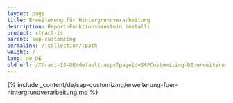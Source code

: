 ```yaml
---
layout: page
title: Erweiterung für Hintergrundverarbeitung
description: Report-Funktionsbaustein installi
product: xtract-is
parent: sap-customzing
permalink: /:collection/:path
weight: 7
lang: de_DE
old_url: /Xtract-IS-DE/default.aspx?pageid=SAPCustomizing-DE:erweiterung-fuer-hintergrundverarbeitung
---
```


{% include _content/de/sap-customizing/erweiterung-fuer-hintergrundverarbeitung.md  %}